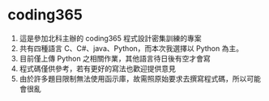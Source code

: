 # coding365

1. 這是參加北科主辦的 coding365 程式設計密集訓練的專案
2. 共有四種語言 C、C#、java、Python，而本次我選擇以 Python 為主。
3. 目前僅上傳 Python 之相關作業，其他語言待日後有空才會寫
4. 程式碼僅供參考，若有更好的寫法也歡迎提供意見
5. 由於許多題目限制無法使用函示庫，故需照原始要求去撰寫程式碼，所以可能會很亂
